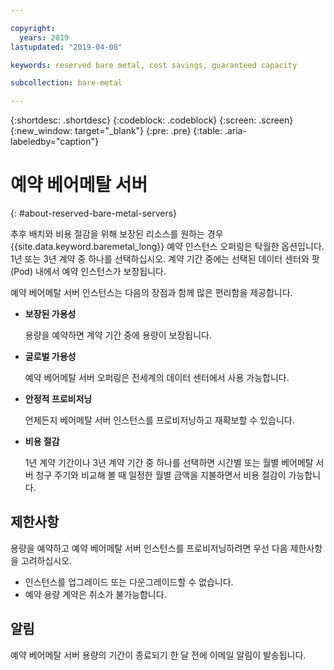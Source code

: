 ```yaml
---

copyright:
  years: 2019
lastupdated: "2019-04-08"

keywords: reserved bare metal, cost savings, guaranteed capacity

subcollection: bare-metal

---
```


{:shortdesc: .shortdesc}
{:codeblock: .codeblock}
{:screen: .screen}
{:new_window: target="_blank"}
{:pre: .pre}
{:table: .aria-labeledby="caption"}

# 예약 베어메탈 서버
{: #about-reserved-bare-metal-servers}

추후 배치와 비용 절감을 위해 보장된 리소스를 원하는 경우 {{site.data.keyword.baremetal_long}} 예약 인스턴스 오퍼링은 탁월한 옵션입니다. 1년 또는 3년 계약 중 하나를 선택하십시오. 계약 기간 중에는 선택된 데이터 센터와 팟(Pod) 내에서 예약 인스턴스가 보장됩니다.

예약 베어메탈 서버 인스턴스는 다음의 장점과 함께 많은 편리함을 제공합니다.

* **보장된 가용성**

    용량을 예약하면 계약 기간 중에 용량이 보장됩니다.

* **글로벌 가용성**

    예약 베어메탈 서버 오퍼링은 전세계의 데이터 센터에서 사용 가능합니다.

* **안정적 프로비저닝**

   언제든지 베어메탈 서버 인스턴스를 프로비저닝하고 재확보할 수 있습니다.

* **비용 절감**

    1년 계약 기간이나 3년 계약 기간 중 하나를 선택하면 시간별 또는 월별 베어메탈 서버 청구 주기와 비교해 볼 때 일정한 월별 금액을 지불하면서 비용 절감이 가능합니다.

## 제한사항

용량을 예약하고 예약 베어메탈 서버 인스턴스를 프로비저닝하려면 우선 다음 제한사항을 고려하십시오.

* 인스턴스를 업그레이드 또는 다운그레이드할 수 없습니다.
* 예약 용량 계약은 취소가 불가능합니다.

## 알림

예약 베어메탈 서버 용량의 기간이 종료되기 한 달 전에 이메일 알림이 발송됩니다.
